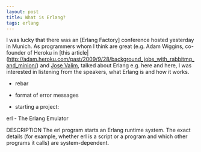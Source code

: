 ```yaml
---
layout: post
title: What is Erlang?
tags: erlang
---
```

I was lucky that there was an [Erlang Factory] conference hosted yesterday in Munich. As programmers whom I think are great (e.g. Adam Wiggins, co-founder of Heroku in [this article|(http://adam.heroku.com/past/2009/9/28/background_jobs_with_rabbitmq_and_minion/) and [Jose Valim](http://blog.plataformatec.com.br/2011/03/why-rubyists-should-try-elixir/), talked about Erlang e.g. here and here, I was interested in listening from the speakers, what Erlang is and how it works.

* rebar

* format of error messages

* starting a project:    


erl - The Erlang Emulator

DESCRIPTION
       The erl program starts an Erlang runtime system. The exact details (for example, whether erl is a script or a program and which other programs it calls) are system-dependent.

	        

